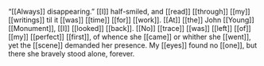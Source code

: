 “[[Always]] disappearing.” [[I]] half-smiled, and [[read]] [[through]] [[my]] [[writings]] til it [[was]] [[time]] [[for]] [[work]]. [[At]] [[the]] John [[Young]] [[Monument]], [[I]] [[looked]] [[back]]. [[No]] [[trace]] [[was]] [[left]] [[of]] [[my]] [[perfect]] [[first]], of whence she [[came]] or whither she [[went]], yet the [[scene]] demanded her presence. My [[eyes]] found no [[one]], but there she bravely stood alone, forever.